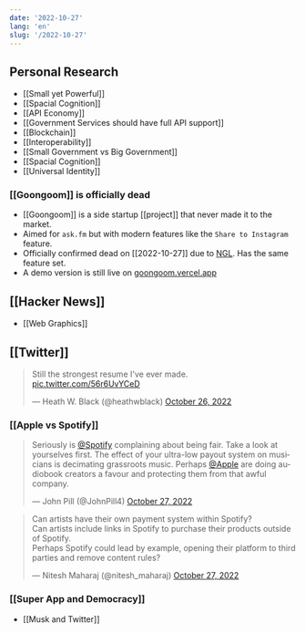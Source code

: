 ```yaml
---
date: '2022-10-27'
lang: 'en'
slug: '/2022-10-27'
---
```


## Personal Research

- [[Small yet Powerful]]
- [[Spacial Cognition]]
- [[API Economy]]
- [[Government Services should have full API support]]
- [[Blockchain]]
- [[Interoperability]]
- [[Small Government vs Big Government]]
- [[Spacial Cognition]]
- [[Universal Identity]]

### [[Goongoom]] is officially dead

- [[Goongoom]] is a side startup [[project]] that never made it to the market.
- Aimed for `ask.fm` but with modern features like the `Share to Instagram` feature.
- Officially confirmed dead on [[2022-10-27]] due to [NGL](https://ngl.link/). Has the same feature set.
- A demo version is still live on [goongoom.vercel.app](https://goongoom.vercel.app)

## [[Hacker News]]

- [[Web Graphics]]

## [[Twitter]]

<blockquote class="twitter-tweet"><p lang="en" dir="ltr">Still the strongest resume I&#39;ve ever made. <a href="https://t.co/56r6UvYCeD">pic.twitter.com/56r6UvYCeD</a></p>&mdash; Heath W. Black (@heathwblack) <a href="https://twitter.com/heathwblack/status/1585375536272257024?ref_src=twsrc%5Etfw">October 26, 2022</a></blockquote>

### [[Apple vs Spotify]]

<blockquote class="twitter-tweet"><p lang="en" dir="ltr">Seriously is <a href="https://twitter.com/Spotify?ref_src=twsrc%5Etfw">@Spotify</a> complaining about being fair. Take a look at yourselves first. The effect of your ultra-low payout system on musicians is decimating grassroots music. Perhaps <a href="https://twitter.com/Apple?ref_src=twsrc%5Etfw">@Apple</a> are doing audiobook creators a favour and protecting them from that awful company.</p>&mdash; John Pill (@JohnPill4) <a href="https://twitter.com/JohnPill4/status/1585555025878827009?ref_src=twsrc%5Etfw">October 27, 2022</a></blockquote>

<blockquote class="twitter-tweet"><p lang="en" dir="ltr">Can artists have their own payment system within Spotify?<br/>Can artists include links in Spotify to purchase their products outside of Spotify.<br/>Perhaps Spotify could lead by example, opening their platform to third parties and remove content rules?</p>&mdash; Nitesh Maharaj (@nitesh_maharaj) <a href="https://twitter.com/nitesh_maharaj/status/1585497325698523137?ref_src=twsrc%5Etfw">October 27, 2022</a></blockquote>

### [[Super App and Democracy]]

- [[Musk and Twitter]]
